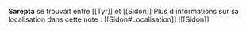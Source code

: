 **Sarepta** se trouvait entre [[Tyr]] et [[Sidon]]
Plus d'informations sur sa localisation dans cette note : [[Sidon#Localisation]]
![[Sidon]]